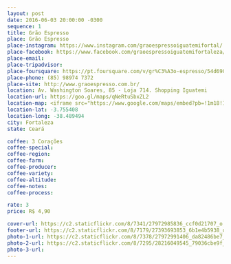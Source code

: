 ```yaml
---
layout: post
date: 2016-06-03 20:00:00 -0300
sequence: 1
title: Grão Espresso
place: Grão Espresso
place-instagram: https://www.instagram.com/graoespressoiguatemifortal/
place-facebook: https://www.facebook.com/graoespressoiguatemifortaleza/
place-email:
place-tripadvisor:
place-foursquare: https://pt.foursquare.com/v/gr%C3%A3o-espresso/54d6903a498eab48114427b2
place-phone: (85) 98974 7372
place-site: http://www.graoespresso.com.br/
location: Av. Washington Soares, 85 - Loja 714. Shopping Iguatemi
location-url: https://goo.gl/maps/qNeRtuSbxZL2
location-map: <iframe src="https://www.google.com/maps/embed?pb=!1m18!1m12!1m3!1d3981.2501661713654!2d-38.49168318577335!3d-3.755627044361886!2m3!1f0!2f0!3f0!3m2!1i1024!2i768!4f13.1!3m3!1m2!1s0x7c748a14294eafd%3A0x918e0af6a08a9f13!2sGr%C3%A3o+Espresso+Iguatemi+Fortaleza!5e0!3m2!1spt-BR!2sbr!4v1467511021112" width="100%" height="450" frameborder="0" style="border:0" scrolling="no"></iframe>
location-lat: -3.755408
location-long: -38.489494
city: Fortaleza
state: Ceará

coffee: 3 Corações
coffee-special:
coffee-region:
coffee-farm:
coffee-producer:
coffee-variety:
coffee-altitude:
coffee-notes:
coffee-process:

rate: 3
price: R$ 4,90

cover-url: https://c2.staticflickr.com/8/7341/27972985836_ccf0d21707_o.jpg
footer-url: https://c2.staticflickr.com/8/7179/27393693853_6b1e4b5938_o.jpg
photo-1-url: https://c2.staticflickr.com/8/7378/27972991406_da82486be7_o.jpg
photo-2-url: https://c2.staticflickr.com/8/7295/28216049545_79036cbe9f_o.jpg
photo-3-url:
---
```

